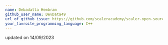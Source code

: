 ```yaml
---
name: Debadatta Hembram
github_user_name: DevData49
url_of_github_issue: https://github.com/scaleracademy/scaler-open-source-september-challenge/issues/88
your_favroite_programming_language: C++
---
```

updated on 14/09/2023